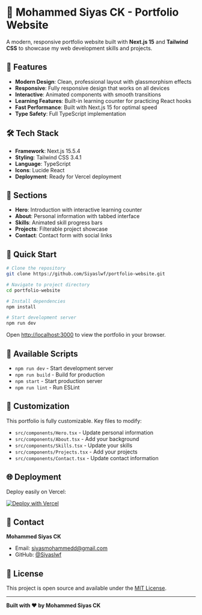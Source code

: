 # 🚀 Mohammed Siyas CK - Portfolio Website

A modern, responsive portfolio website built with **Next.js 15** and **Tailwind CSS** to showcase my web development skills and projects.

## 🌟 Features

- **Modern Design**: Clean, professional layout with glassmorphism effects
- **Responsive**: Fully responsive design that works on all devices
- **Interactive**: Animated components with smooth transitions
- **Learning Features**: Built-in learning counter for practicing React hooks
- **Fast Performance**: Built with Next.js 15 for optimal speed
- **Type Safety**: Full TypeScript implementation

## 🛠️ Tech Stack

- **Framework**: Next.js 15.5.4
- **Styling**: Tailwind CSS 3.4.1
- **Language**: TypeScript
- **Icons**: Lucide React
- **Deployment**: Ready for Vercel deployment

## 📱 Sections

- **Hero**: Introduction with interactive learning counter
- **About**: Personal information with tabbed interface
- **Skills**: Animated skill progress bars
- **Projects**: Filterable project showcase
- **Contact**: Contact form with social links

## 🚀 Quick Start

```bash
# Clone the repository
git clone https://github.com/Siyaslwf/portfolio-website.git

# Navigate to project directory
cd portfolio-website

# Install dependencies
npm install

# Start development server
npm run dev
```

Open [http://localhost:3000](http://localhost:3000) to view the portfolio in your browser.

## 📝 Available Scripts

- `npm run dev` - Start development server
- `npm run build` - Build for production
- `npm start` - Start production server
- `npm run lint` - Run ESLint

## 🎨 Customization

This portfolio is fully customizable. Key files to modify:

- `src/components/Hero.tsx` - Update personal information
- `src/components/About.tsx` - Add your background
- `src/components/Skills.tsx` - Update your skills
- `src/components/Projects.tsx` - Add your projects
- `src/components/Contact.tsx` - Update contact information

## 🌐 Deployment

Deploy easily on Vercel:

[![Deploy with Vercel](https://vercel.com/button)](https://vercel.com/import/project?template=https://github.com/Siyaslwf/portfolio-website)

## 📧 Contact

**Mohammed Siyas CK**
- Email: siyasmohammedd@gmail.com
- GitHub: [@Siyaslwf](https://github.com/Siyaslwf)

## 📄 License

This project is open source and available under the [MIT License](LICENSE).

---

**Built with ❤️ by Mohammed Siyas CK**